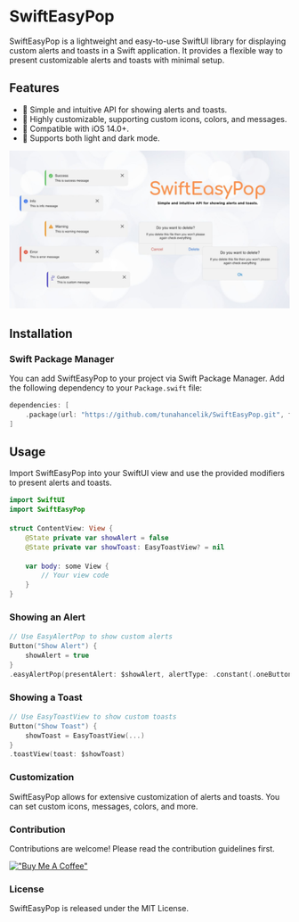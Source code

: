 # SwiftEasyPop

SwiftEasyPop is a lightweight and easy-to-use SwiftUI library for displaying custom alerts and toasts in a Swift application. It provides a flexible way to present customizable alerts and toasts with minimal setup.

## Features

- 🚀 Simple and intuitive API for showing alerts and toasts.
- 🎨 Highly customizable, supporting custom icons, colors, and messages.
- 📱 Compatible with iOS 14.0+.
- 🔄 Supports both light and dark mode.
  
![SwiftEasyPop](SwiftEasyPop.jpg)

## Installation

### Swift Package Manager

You can add SwiftEasyPop to your project via Swift Package Manager. Add the following dependency to your `Package.swift` file:

```swift
dependencies: [
    .package(url: "https://github.com/tunahancelik/SwiftEasyPop.git", from: "1.0.0")
]
```
## Usage
Import SwiftEasyPop into your SwiftUI view and use the provided modifiers to present alerts and toasts.

```swift
import SwiftUI
import SwiftEasyPop

struct ContentView: View {
    @State private var showAlert = false
    @State private var showToast: EasyToastView? = nil

    var body: some View {
        // Your view code
    }
}
```

### Showing an Alert
```swift
// Use EasyAlertPop to show custom alerts
Button("Show Alert") {
    showAlert = true
}
.easyAlertPop(presentAlert: $showAlert, alertType: .constant(.oneButton(...)))
```
### Showing a Toast
```swift
// Use EasyToastView to show custom toasts
Button("Show Toast") {
    showToast = EasyToastView(...)
}
.toastView(toast: $showToast)
````
### Customization
SwiftEasyPop allows for extensive customization of alerts and toasts. You can set custom icons, messages, colors, and more.

### Contribution
Contributions are welcome! Please read the contribution guidelines first.

[!["Buy Me A Coffee"](https://www.buymeacoffee.com/assets/img/custom_images/orange_img.png)](https://www.buymeacoffee.com/tunahancelik)


### License
SwiftEasyPop is released under the MIT License.
